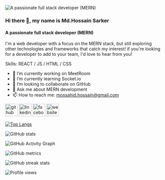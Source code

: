 ![A passionate full stack developer (MERN)](https://funny-cajeta-36cab9.netlify.app/static/media/My-photo.868128e1e61b926bb0f6.png)


### Hi there 👋, my name is Md.Hossain Sarker
#### A passionate full stack developer (MERN)

I'm a web developer with a focus on the MERN stack, but still exploring other technologies and frameworks that catch my interest! if you're looking for a developer to add to your team, I'd love to hear from you!

Skills: REACT / JS / HTML / CSS

- 🔭 I’m currently working on MeetRoom 
- 🌱 I’m currently learning Socket.io 
- 👯 I’m looking to collaborate on GitHub 
- 💬 Ask me about MERN development 
- 📫 How to reach me: mossahid.hossain@gmail.com 


[<img src='https://cdn.jsdelivr.net/npm/simple-icons@3.0.1/icons/github.svg' alt='github' height='40'>](https://github.com/Mossahid123)  [<img src='https://cdn.jsdelivr.net/npm/simple-icons@3.0.1/icons/linkedin.svg' alt='linkedin' height='40'>](https://www.linkedin.com/in/md-hossain-sarker-539170241/)  [<img src='https://cdn.jsdelivr.net/npm/simple-icons@3.0.1/icons/facebook.svg' alt='facebook' height='40'>](https://www.facebook.com/mossahid.hossain)  [<img src='https://cdn.jsdelivr.net/npm/simple-icons@3.0.1/icons/icloud.svg' alt='website' height='40'>](https://funny-cajeta-36cab9.netlify.app/)  

[![Top Langs](https://github-readme-stats.vercel.app/api/top-langs/?username=Mossahid123)](https://github.com/anuraghazra/github-readme-stats)

![GitHub stats](https://github-readme-stats.vercel.app/api?username=Mossahid123&show_icons=true&count_private=true)  

![GitHub Activity Graph](https://activity-graph.herokuapp.com/graph?username=Mossahid123)  

![GitHub metrics](https://metrics.lecoq.io/Mossahid123)  

![GitHub streak stats](https://github-readme-streak-stats.herokuapp.com/?user=Mossahid123)  

![Profile views](https://gpvc.arturio.dev/Mossahid123)  
